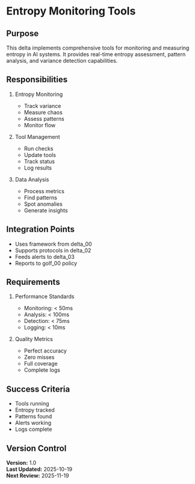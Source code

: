 # Entropy Monitoring Tools

## Purpose

This delta implements comprehensive tools for monitoring and measuring entropy in AI systems. It provides real-time entropy assessment, pattern analysis, and variance detection capabilities.

## Responsibilities

1. Entropy Monitoring
   - Track variance
   - Measure chaos
   - Assess patterns
   - Monitor flow

2. Tool Management
   - Run checks
   - Update tools
   - Track status
   - Log results

3. Data Analysis
   - Process metrics
   - Find patterns
   - Spot anomalies
   - Generate insights

## Integration Points

- Uses framework from delta_00
- Supports protocols in delta_02
- Feeds alerts to delta_03
- Reports to golf_00 policy

## Requirements

1. Performance Standards
   - Monitoring: < 50ms
   - Analysis: < 100ms
   - Detection: < 75ms
   - Logging: < 10ms

2. Quality Metrics
   - Perfect accuracy
   - Zero misses
   - Full coverage
   - Complete logs

## Success Criteria

- Tools running
- Entropy tracked
- Patterns found
- Alerts working
- Logs complete

## Version Control

**Version:** 1.0  
**Last Updated:** 2025-10-19  
**Next Review:** 2025-11-19